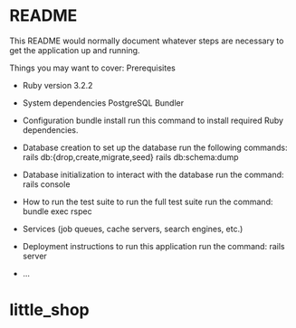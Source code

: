 # README

This README would normally document whatever steps are necessary to get the
application up and running.

Things you may want to cover:
Prerequisites

* Ruby version
  3.2.2

* System dependencies
  PostgreSQL
  Bundler

* Configuration
  bundle install run this command to install required Ruby dependencies.

* Database creation
  to set up the database run the following commands:
  rails db:{drop,create,migrate,seed}
  rails db:schema:dump

* Database initialization
  to interact with the database run the command:
  rails console

* How to run the test suite
  to run the full test suite run the command:
  bundle exec rspec

* Services (job queues, cache servers, search engines, etc.)


* Deployment instructions
  to run this application run the command: 
  rails server
* ...
# little_shop
